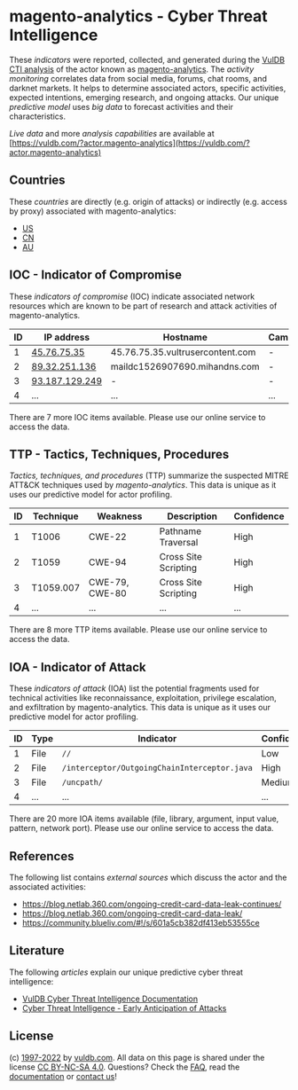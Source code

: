 # magento-analytics - Cyber Threat Intelligence

These _indicators_ were reported, collected, and generated during the [VulDB CTI analysis](https://vuldb.com/?kb.cti) of the actor known as [magento-analytics](https://vuldb.com/?actor.magento-analytics). The _activity monitoring_ correlates data from social media, forums, chat rooms, and darknet markets. It helps to determine associated actors, specific activities, expected intentions, emerging research, and ongoing attacks. Our unique _predictive model_ uses _big data_ to forecast activities and their characteristics.

_Live data_ and more _analysis capabilities_ are available at [https://vuldb.com/?actor.magento-analytics](https://vuldb.com/?actor.magento-analytics)

## Countries

These _countries_ are directly (e.g. origin of attacks) or indirectly (e.g. access by proxy) associated with magento-analytics:

* [US](https://vuldb.com/?country.us)
* [CN](https://vuldb.com/?country.cn)
* [AU](https://vuldb.com/?country.au)

## IOC - Indicator of Compromise

These _indicators of compromise_ (IOC) indicate associated network resources which are known to be part of research and attack activities of magento-analytics.

ID | IP address | Hostname | Campaign | Confidence
-- | ---------- | -------- | -------- | ----------
1 | [45.76.75.35](https://vuldb.com/?ip.45.76.75.35) | 45.76.75.35.vultrusercontent.com | - | High
2 | [89.32.251.136](https://vuldb.com/?ip.89.32.251.136) | maildc1526907690.mihandns.com | - | High
3 | [93.187.129.249](https://vuldb.com/?ip.93.187.129.249) | - | - | High
4 | ... | ... | ... | ...

There are 7 more IOC items available. Please use our online service to access the data.

## TTP - Tactics, Techniques, Procedures

_Tactics, techniques, and procedures_ (TTP) summarize the suspected MITRE ATT&CK techniques used by _magento-analytics_. This data is unique as it uses our predictive model for actor profiling.

ID | Technique | Weakness | Description | Confidence
-- | --------- | -------- | ----------- | ----------
1 | T1006 | CWE-22 | Pathname Traversal | High
2 | T1059 | CWE-94 | Cross Site Scripting | High
3 | T1059.007 | CWE-79, CWE-80 | Cross Site Scripting | High
4 | ... | ... | ... | ...

There are 8 more TTP items available. Please use our online service to access the data.

## IOA - Indicator of Attack

These _indicators of attack_ (IOA) list the potential fragments used for technical activities like reconnaissance, exploitation, privilege escalation, and exfiltration by magento-analytics. This data is unique as it uses our predictive model for actor profiling.

ID | Type | Indicator | Confidence
-- | ---- | --------- | ----------
1 | File | `//` | Low
2 | File | `/interceptor/OutgoingChainInterceptor.java` | High
3 | File | `/uncpath/` | Medium
4 | ... | ... | ...

There are 20 more IOA items available (file, library, argument, input value, pattern, network port). Please use our online service to access the data.

## References

The following list contains _external sources_ which discuss the actor and the associated activities:

* https://blog.netlab.360.com/ongoing-credit-card-data-leak-continues/
* https://blog.netlab.360.com/ongoing-credit-card-data-leak/
* https://community.blueliv.com/#!/s/601a5cb382df413eb53555ce

## Literature

The following _articles_ explain our unique predictive cyber threat intelligence:

* [VulDB Cyber Threat Intelligence Documentation](https://vuldb.com/?kb.cti)
* [Cyber Threat Intelligence - Early Anticipation of Attacks](https://www.scip.ch/en/?labs.20201022)

## License

(c) [1997-2022](https://vuldb.com/?kb.changelog) by [vuldb.com](https://vuldb.com/?kb.about). All data on this page is shared under the license [CC BY-NC-SA 4.0](https://creativecommons.org/licenses/by-nc-sa/4.0/). Questions? Check the [FAQ](https://vuldb.com/?kb.faq), read the [documentation](https://vuldb.com/?kb) or [contact us](https://vuldb.com/?contact)!
